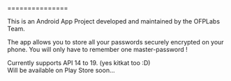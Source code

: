 ===============

This is an Android App Project developed and maintained by the OFPLabs Team.

The app allows you to store all your passwords securely encrypted on your phone. You will only have to remember one master-password !

Currently supports API 14 to 19. (yes kitkat too :D)   
Will be available on Play Store soon...

